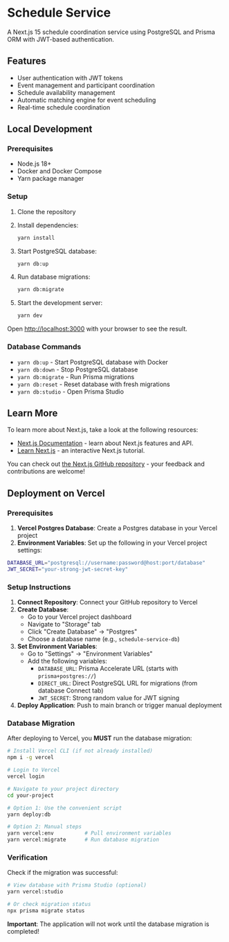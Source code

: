 # Schedule Service

A Next.js 15 schedule coordination service using PostgreSQL and Prisma ORM with JWT-based authentication.

## Features

- User authentication with JWT tokens
- Event management and participant coordination  
- Schedule availability management
- Automatic matching engine for event scheduling
- Real-time schedule coordination

## Local Development

### Prerequisites

- Node.js 18+
- Docker and Docker Compose
- Yarn package manager

### Setup

1. Clone the repository
2. Install dependencies:
   ```bash
   yarn install
   ```

3. Start PostgreSQL database:
   ```bash
   yarn db:up
   ```

4. Run database migrations:
   ```bash
   yarn db:migrate
   ```

5. Start the development server:
   ```bash
   yarn dev
   ```

Open [http://localhost:3000](http://localhost:3000) with your browser to see the result.

### Database Commands

- `yarn db:up` - Start PostgreSQL database with Docker
- `yarn db:down` - Stop PostgreSQL database
- `yarn db:migrate` - Run Prisma migrations
- `yarn db:reset` - Reset database with fresh migrations  
- `yarn db:studio` - Open Prisma Studio

## Learn More

To learn more about Next.js, take a look at the following resources:

- [Next.js Documentation](https://nextjs.org/docs) - learn about Next.js features and API.
- [Learn Next.js](https://nextjs.org/learn) - an interactive Next.js tutorial.

You can check out [the Next.js GitHub repository](https://github.com/vercel/next.js) - your feedback and contributions are welcome!

## Deployment on Vercel

### Prerequisites

1. **Vercel Postgres Database**: Create a Postgres database in your Vercel project
2. **Environment Variables**: Set up the following in your Vercel project settings:

```bash
DATABASE_URL="postgresql://username:password@host:port/database"
JWT_SECRET="your-strong-jwt-secret-key"
```

### Setup Instructions

1. **Connect Repository**: Connect your GitHub repository to Vercel
2. **Create Database**: 
   - Go to your Vercel project dashboard
   - Navigate to "Storage" tab
   - Click "Create Database" → "Postgres"
   - Choose a database name (e.g., `schedule-service-db`)
3. **Set Environment Variables**:
   - Go to "Settings" → "Environment Variables"
   - Add the following variables:
     - `DATABASE_URL`: Prisma Accelerate URL (starts with `prisma+postgres://`)
     - `DIRECT_URL`: Direct PostgreSQL URL for migrations (from database Connect tab)
     - `JWT_SECRET`: Strong random value for JWT signing
4. **Deploy Application**: Push to main branch or trigger manual deployment

### Database Migration

After deploying to Vercel, you **MUST** run the database migration:

```bash
# Install Vercel CLI (if not already installed)
npm i -g vercel

# Login to Vercel
vercel login

# Navigate to your project directory
cd your-project

# Option 1: Use the convenient script
yarn deploy:db

# Option 2: Manual steps
yarn vercel:env          # Pull environment variables
yarn vercel:migrate      # Run database migration
```

### Verification

Check if the migration was successful:

```bash
# View database with Prisma Studio (optional)
yarn vercel:studio

# Or check migration status
npx prisma migrate status
```

**Important**: The application will not work until the database migration is completed!
